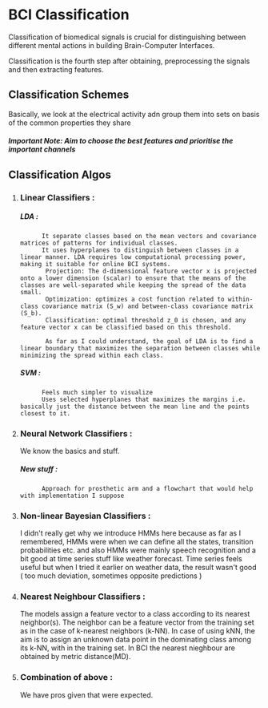 # BCI Classification
Classification of biomedical signals is crucial for distinguishing between different mental actions in building Brain-Computer Interfaces.

Classification is the fourth step after obtaining, preprocessing the signals and then extracting features.

## Classification Schemes
Basically, we look at the electrical activity adn group them into sets on basis of the common properties they share
##### Important Note: Aim to choose the best features and prioritise the important channels
## Classification Algos
1. ### Linear Classifiers :
     ##### LDA :
             It separate classes based on the mean vectors and covariance matrices of patterns for individual classes.
             It uses hyperplanes to distinguish between classes in a linear manner. LDA requires low computational processing power, making it suitable for online BCI systems.
              Projection: The d-dimensional feature vector x is projected onto a lower dimension (scalar) to ensure that the means of the classes are well-separated while keeping the spread of the data small.
              Optimization: optimizes a cost function related to within-class covariance matrix (S_w) and between-class covariance matrix (S_b).
              Classification: optimal threshold z_0 is chosen, and any feature vector x can be classified based on this threshold.
                
              As far as I could understand, the goal of LDA is to find a linear boundary that maximizes the separation between classes while minimizing the spread within each class.
     ##### SVM : 
             Feels much simpler to visualize
             Uses selected hyperplanes that maximizes the margins i.e. basically just the distance between the mean line and the points closest to it.
2. ### Neural Network Classifiers :
     We know the basics and stuff.
     ##### New stuff :
             Approach for prosthetic arm and a flowchart that would help with implementation I suppose
3. ### Non-linear Bayesian Classifiers :
     I didn't really get why we introduce HMMs here because as far as I remembered, HMMs were when we can define all the states, transition probabilities etc. and also HMMs were mainly speech recognition and a bit good at time series stuff like weather forecast. Time series feels useful but when I tried it earlier on weather data, the result wasn't good ( too much deviation, sometimes opposite predictions ) 
4. ### Nearest Neighbour Classifiers :
     The models assign a feature vector to a class according to its nearest neighbor(s). The neighbor can be a feature vector from the training set as in the case of k-nearest neighbors (k-NN). In case of using kNN, the aim is to assign an unknown data point in the dominating class among its k-NN, with in the training set. In BCI the nearest nieghbour are obtained by metric distance(MD).

5. ### Combination of above :
     We have pros given that were expected.
